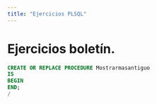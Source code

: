 ```yaml
---
title: "Ejercicios PLSQL"
---
```


# Ejercicios boletín.
```sql
CREATE OR REPLACE PROCEDURE Mostrarmasantiguo
IS
BEGIN
END;
/
```